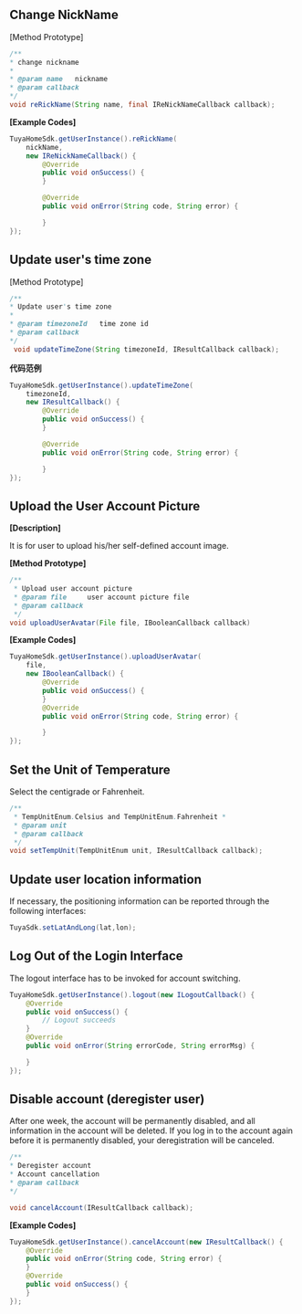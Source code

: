## Change NickName

[Method Prototype]

```java
/**
* change nickname
*
* @param name   nickname
* @param callback
*/
void reRickName(String name, final IReNickNameCallback callback);
```
**[Example Codes]**

```java
TuyaHomeSdk.getUserInstance().reRickName(
    nickName, 
    new IReNickNameCallback() {
        @Override
        public void onSuccess() {
        }

        @Override
        public void onError(String code, String error) {

        }
});
```

## Update user's time zone

[Method Prototype]

```java
/**
* Update user's time zone
*
* @param timezoneId   time zone id
* @param callback
*/
 void updateTimeZone(String timezoneId, IResultCallback callback);
```
**代码范例**

```java
TuyaHomeSdk.getUserInstance().updateTimeZone(
    timezoneId, 
    new IResultCallback() {
        @Override
        public void onSuccess() {
        }

        @Override
        public void onError(String code, String error) {

        }
});
```

## Upload the User Account Picture

**[Description]**

It is for user to upload his/her self-defined account image. 

**[Method Prototype]**

```java
/**
 * Upload user account picture
 * @param file     user account picture file
 * @param callback
 */
void uploadUserAvatar(File file, IBooleanCallback callback)
```

**[Example Codes]**

```java
TuyaHomeSdk.getUserInstance().uploadUserAvatar(
    file, 
    new IBooleanCallback() {
        @Override
        public void onSuccess() {
        }
        @Override
        public void onError(String code, String error) {

        }
});
```
## Set the Unit of Temperature

Select the centigrade or Fahrenheit.
```java
/**
 * TempUnitEnum.Celsius and TempUnitEnum.Fahrenheit *
 * @param unit
 * @param callback
 */
void setTempUnit(TempUnitEnum unit, IResultCallback callback);
```

## Update user location information

If necessary, the positioning information can be reported through the following interfaces:

```java
TuyaSdk.setLatAndLong(lat,lon);
```
## Log Out of the Login Interface

The logout interface has to be invoked for account switching. 
```java
TuyaHomeSdk.getUserInstance().logout(new ILogoutCallback() {
    @Override
    public void onSuccess() {
        // Logout succeeds
    }
    @Override
    public void onError(String errorCode, String errorMsg) {

    }
});
```


## Disable account (deregister user)

After one week, the account will be permanently disabled, and all information in the account will be deleted. If you log in to the account again before it is permanently disabled, your deregistration will be canceled.
```java
/**
* Deregister account
* Account cancellation
* @param callback
*/

void cancelAccount(IResultCallback callback);
```
**[Example Codes]**
```java
TuyaHomeSdk.getUserInstance().cancelAccount(new IResultCallback() {
    @Override
    public void onError(String code, String error) {
    }
    @Override
    public void onSuccess() {
    }
});
```